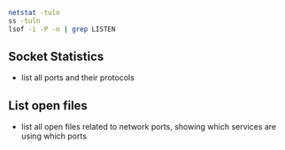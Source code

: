 ```bash
netstat -tuln
ss -tuln
lsof -i -P -n | grep LISTEN
```

## Socket Statistics
- list all ports and their protocols
## List open files
- list all open files related to network ports, showing which services are using which ports
